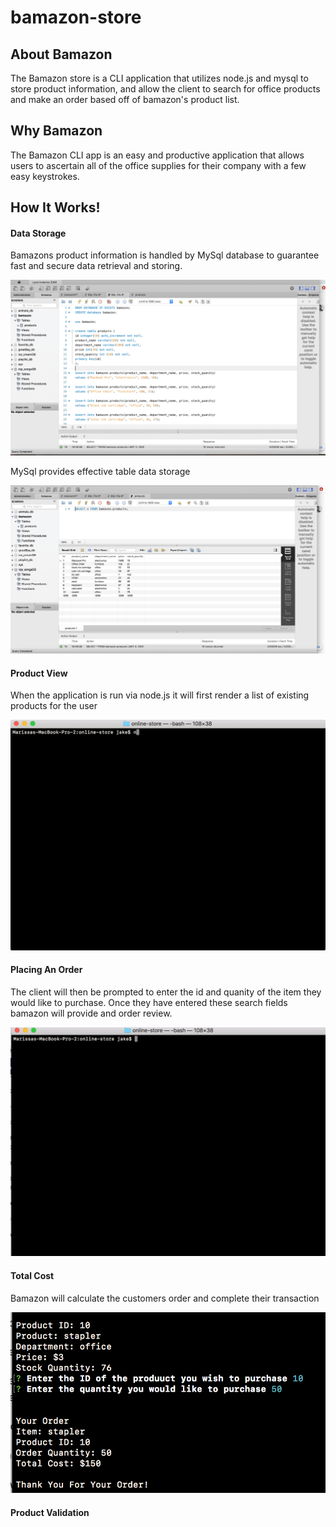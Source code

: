 # bamazon-store

## About Bamazon

The Bamazon store is a CLI application that utilizes node.js and mysql to store product information, and allow the client to search for office products and make an order based off of bamazon's product list. 

## Why Bamazon

The Bamazon CLI app is an easy and productive application that allows users to ascertain all of the office supplies for their company with a few easy keystrokes. 

## How It Works!

#### Data Storage 

Bamazons product information is handled by MySql database to guarantee fast and secure data retrieval and storing.

![MySql](https://github.com/jvalentine1/online-store/blob/master/images/database-pic.png)

MySql provides effective table data storage

![MySql Table](https://github.com/jvalentine1/online-store/blob/master/images/table-pic.png)

#### Product View

When the application is run via node.js it will first render a list of existing products for the user

![Product render](https://github.com/jvalentine1/online-store/blob/master/images/product-render-gif.gif)

#### Placing An Order

The client will then be prompted to enter the id and quanity of the item they would like to purchase. Once they have entered these search fields bamazon will provide and order review. 

![Order Placing](https://github.com/jvalentine1/online-store/blob/master/images/product-order-gif.gif)

#### Total Cost

Bamazon will calculate the customers order and complete their transaction

![Order Review](https://github.com/jvalentine1/online-store/blob/master/images/Screen%20Shot%202019-06-08%20at%202.12.34%20PM.png)

#### Product Validation